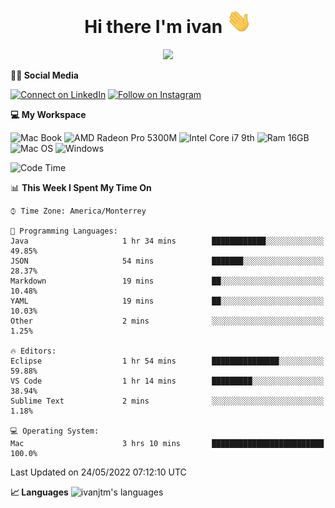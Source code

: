 <h1 align="center">Hi there I'm ivan <img src="https://raw.githubusercontent.com/ABSphreak/ABSphreak/master/gifs/Hi.gif" width="40px" /></h1>
<div align="center">
<img src="http://github-readme-streak-stats.herokuapp.com?user=ivanjtm&hide_border=true&background=00000000&border=FFFFFF00&sideNums=A8A8A8&sideLabels=A8A8A8&currStreakNum=FFC93C&dates=A8A8A8)](https://git.io/streak-stats"/>
</div>

**👦🏻 Social Media**

[![Connect on LinkedIn](https://img.shields.io/badge/LinkedIn-%230077B5.svg?&style=flat-square&logo=linkedin&logoColor=white)](https://www.linkedin.com/in/ivanjtm)
[![Follow on Instagram](https://img.shields.io/badge/Instagram-E4405F?style=flat-square&logo=instagram&logoColor=white)](https://www.instagram.com/ivanjtm)

**💻 My Workspace**

![Mac Book](https://img.shields.io/badge/Apple-MacBook_Pro_2019-999999?style=flat-square&logo=apple&logoColor=white)
![AMD Radeon Pro 5300M](https://img.shields.io/badge/AMD-Radeon_Pro_5300M-ED1C24?style=flat-square&logo=amd&logoColor=white)
![Intel Core i7 9th](https://img.shields.io/badge/Intel-Core_i7_9th-0071C5?style=flat-square&logo=intel&logoColor=white)
![Ram 16GB](https://img.shields.io/badge/RAM-16GB-230071C5?style=flat-square&logoColor=white)
![Mac OS](https://img.shields.io/badge/Mac%20OS-000000?style=flat-square&logo=apple&logoColor=white)
![Windows](https://img.shields.io/badge/Windows-0078D6?style=flat-square&logo=windows&logoColor=white)


<!--START_SECTION:waka-->
![Code Time](http://img.shields.io/badge/Code%20Time-685%20hrs%209%20mins-blue)

📊 **This Week I Spent My Time On** 

```text
⌚︎ Time Zone: America/Monterrey

💬 Programming Languages: 
Java                     1 hr 34 mins        ████████████░░░░░░░░░░░░░   49.85% 
JSON                     54 mins             ███████░░░░░░░░░░░░░░░░░░   28.37% 
Markdown                 19 mins             ██░░░░░░░░░░░░░░░░░░░░░░░   10.48% 
YAML                     19 mins             ██░░░░░░░░░░░░░░░░░░░░░░░   10.03% 
Other                    2 mins              ░░░░░░░░░░░░░░░░░░░░░░░░░   1.25%

🔥 Editors: 
Eclipse                  1 hr 54 mins        ███████████████░░░░░░░░░░   59.88% 
VS Code                  1 hr 14 mins        █████████░░░░░░░░░░░░░░░░   38.94% 
Sublime Text             2 mins              ░░░░░░░░░░░░░░░░░░░░░░░░░   1.18%

💻 Operating System: 
Mac                      3 hrs 10 mins       █████████████████████████   100.0%

```


 Last Updated on 24/05/2022 07:12:10 UTC
<!--END_SECTION:waka-->
**📈 Languages**
 ![ivanjtm's languages](https://wakatime.com/share/@ivanjtm/a32f83c6-d0c9-49a4-a5ae-d0440b950377.svg)
